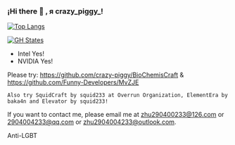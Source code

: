 ### ¡Hi there 👋 , я crazy_piggy_!

[![Top Langs](https://github-readme-stats.vercel.app/api/top-langs/?username=crazy-piggy&layout=compact&locale=cn&theme=vue)](https://github.com/anuraghazra/github-readme-stats)

[![GH States](https://github-readme-stats.vercel.app/api?username=crazy-piggy&locale=cn&show_icons=true)](https://github.com/anuraghazra/github-readme-stats)

- Intel Yes!
- NVIDIA Yes!

Please try: https://github.com/crazy-piggy/BioChemisCraft & https://github.com/Funny-Developers/MvZJE

`Also try SquidCraft by squid233 at Overrun Organization, ElementEra by baka4n and Elevator by squid233!`

If you want to contact me, please email me at zhu290400233@126.com or 2904004233@qq.com or zhu2904004233@outlook.com.

Anti-LGBT

